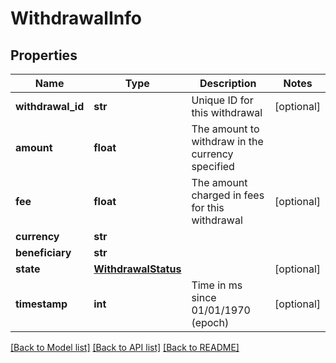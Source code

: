 # WithdrawalInfo

## Properties
Name | Type | Description | Notes
------------ | ------------- | ------------- | -------------
**withdrawal_id** | **str** | Unique ID for this withdrawal | [optional] 
**amount** | **float** | The amount to withdraw in the currency specified | 
**fee** | **float** | The amount charged in fees for this withdrawal | [optional] 
**currency** | **str** |  | 
**beneficiary** | **str** |  | 
**state** | [**WithdrawalStatus**](WithdrawalStatus.md) |  | [optional] 
**timestamp** | **int** | Time in ms since 01/01/1970 (epoch) | [optional] 

[[Back to Model list]](../README.md#documentation-for-models) [[Back to API list]](../README.md#documentation-for-api-endpoints) [[Back to README]](../README.md)


